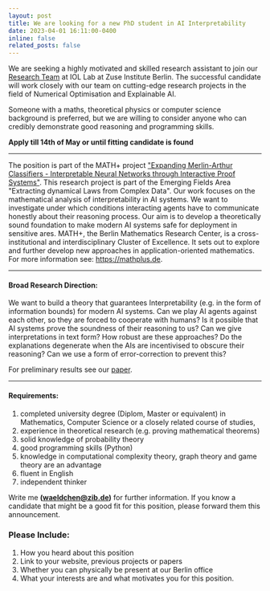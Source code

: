```yaml
---
layout: post
title: We are looking for a new PhD student in AI Interpretability
date: 2023-04-01 16:11:00-0400
inline: false
related_posts: false
---
```


We are seeking a highly motivated and skilled research assistant to join our [Research Team](https://iol.zib.de/research/#LEARN) at IOL Lab at Zuse Institute Berlin. The successful candidate will work closely with our team on cutting-edge research projects in the field of Numerical Optimisation and Explainable AI.

Someone with a maths, theoretical physics or computer science background is preferred, but we are willing to consider anyone who can credibly demonstrate good reasoning and programming skills.

**Apply till 14th of May or until fitting candidate is found**

***
The position is part of the MATH+ project ["Expanding Merlin-Arthur Classifiers - Interpretable Neural Networks through Interactive Proof Systems"](https://mathplus.de/research-2/emerging-fields/ef1-extracting-dynamical-laws-from-complex-data/ef1-24/). This research project is part of the Emerging Fields Area "Extracting dynamical Laws from Complex Data". Our work focuses on the mathematical analysis of interpretability in AI systems. We want to investigate under which conditions interacting agents have to communicate honestly about their reasoning process. Our aim is to develop a theoretically sound foundation to make modern AI systems safe for deployment in sensitive ares. MATH+, the Berlin Mathematics Research Center, is a cross-institutional and interdisciplinary Cluster of Excellence. It sets out to explore and further develop new approaches in application-oriented mathematics. For more information see: <https://mathplus.de>.

***
#### **Broad Research Direction:**

We want to build a theory that guarantees Interpretability (e.g. in the form of information bounds) for modern AI systems. Can we play AI agents against each other, so they are forced to cooperate with humans? Is it possible that AI systems prove the soundness of their reasoning to us? Can we give interpretations in text form? How robust are these approaches? Do the explanations degenerate when the AIs are incentivised to obscure their reasoning? Can we use a form of error-correction to prevent this?

For preliminary results see our [paper](https://arxiv.org/pdf/2206.00759.pdf).

***
#### **Requirements:**
1. completed university degree (Diplom, Master or equivalent) in Mathematics, Computer Science or a closely related course of studies,
2. experience in theoretical research (e.g. proving mathematical theorems)
3. solid knowledge of probability theory
4. good programming skills (Python)
5. knowledge in computational complexity theory, graph theory and game theory are an advantage
6. fluent in English
7. independent thinker

Write me **(waeldchen@zib.de)** for further information. If you know a candidate that might be a good fit for this position, please forward them this announcement.

### **Please Include:**
1. How you heard about this position
2. Link to your website, previous projects or papers
3. Whether you can physically be present at our Berlin office
4. What your interests are and what motivates you for this position.

<!-- [Official TUB Announcement (German)](https://www.jobs.tu-berlin.de/stellenausschreibungen/164358) -->
